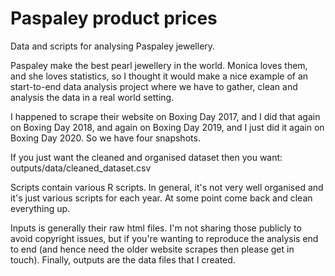 # Paspaley product prices

Data and scripts for analysing Paspaley jewellery.

Paspaley make the best pearl jewellery in the world. Monica loves them, and she loves statistics, so I thought it would make a nice example of an start-to-end data analysis project where we have to gather, clean and analysis the data in a real world setting.

I happened to scrape their website on Boxing Day 2017, and I did that again on Boxing Day 2018, and again on Boxing Day 2019, and I just did it again on Boxing Day 2020. So we have four snapshots.

If you just want the cleaned and organised dataset then you want: outputs/data/cleaned_dataset.csv

Scripts contain various R scripts. In general, it's not very well organised and it's just various scripts for each year. At some point come back and clean everything up.

Inputs is generally their raw html files. I'm not sharing those publicly to avoid copyright issues, but if you're wanting to reproduce the analysis end to end (and hence need the older website scrapes then please get in touch). Finally, outputs are the data files that I created.